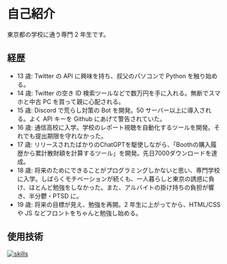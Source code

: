 # 自己紹介

東京都の学校に通う専門 2 年生です。

## 経歴

-   13 歳: Twitter の API に興味を持ち、叔父のパソコンで Python を触り始める。
-   14 歳: Twitter の空き ID 検索ツールなどで数万円を手に入れる。無断でスマホと中古 PC を買って親に心配される。
-   15 歳: Discord で荒らし対策の Bot を開発。50 サーバー以上に導入される。よく API キーを Github にあげて警告されていた。
-   16 歳: 通信高校に入学。学校のレポート視聴を自動化するツールを開発。それでも提出期限を守れなかった。
-   17 歳: リリースされたばかりのChatGPTを駆使しながら、「Boothの購入履歴から累計散財額を計算するツール」を開発。先日7000ダウンロードを達成。
-   18 歳: 将来のためにできることがプログラミングしかないと思い、専門学校に入学。しばらくモチベーションが続くも、一人暮らしと東京の誘惑に負け、ほとんど勉強をしなかった。また、アルバイトの掛け持ちの負担が響き、半分鬱・PTSD に。
-   19 歳: 将来の目標が見え、勉強を再開。2 年生に上がってから、HTML/CSS や JS などフロントをちゃんと勉強し始める。

## 使用技術

[![skills](https://skillicons.dev/icons?i=html,css,js,react,ts,python)](https://skillicons.dev)
